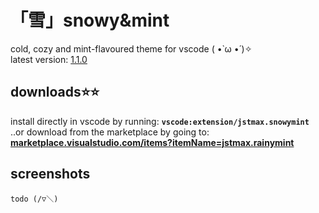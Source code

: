 # 「雪」snowy&mint
cold, cozy and mint-flavoured theme for vscode ( •̀ ω •́ )✧ \
latest version: [1.1.0](https://github.com/jstmaxlol/snowymint/releases/tag/1.1.0)
## downloads⭐⭐
install directly in vscode by running: **`vscode:extension/jstmax.snowymint`** \
..or download from the marketplace by going to: [**marketplace.visualstudio.com/items?itemName=jstmax.rainymint**](https://marketplace.visualstudio.com/items?itemName=jstmax.snowymint)

## screenshots
`todo (/▽＼)`
